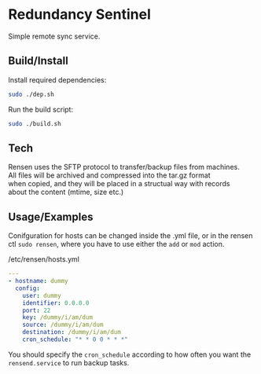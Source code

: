 # Redundancy Sentinel

Simple remote sync service.

## Build/Install

Install required dependencies:     
```bash
sudo ./dep.sh
```

Run the build script:     
```bash
sudo ./build.sh
```

## Tech

Rensen uses the SFTP protocol to transfer/backup files from machines.    
All files will be archived and compressed into the tar.gz format  
when copied, and they will be placed in a structual way with records   
about the content (mtime, size etc.)

## Usage/Examples

Conifguration for hosts can be changed inside the .yml file, or in the rensen ctl `sudo rensen`, where you have to use either the `add` or `mod` action.

/etc/rensen/hosts.yml 
```yaml
---
- hostname: dummy
  config: 
    user: dummy 
    identifier: 0.0.0.0
    port: 22
    key: /dummy/i/am/dum
    source: /dummy/i/am/dum
    destination: /dummy/i/am/dum
    cron_schedule: "* * 0 0 * * *"
```

You should specify the `cron_schedule` according to how often you want the `rensend.service` to run backup tasks.   
